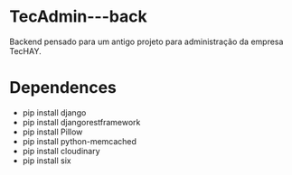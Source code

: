 # TecAdmin---back
Backend pensado para um antigo projeto para administração da empresa TecHAY.

# Dependences
- pip install django
- pip install djangorestframework
- pip install Pillow
- pip install python-memcached
- pip install cloudinary
- pip install six


